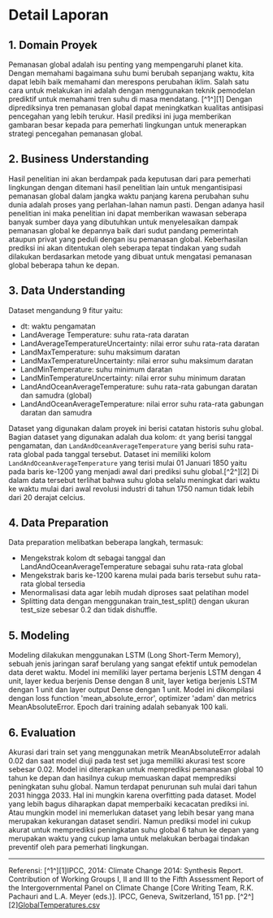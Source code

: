 # Detail Laporan

## 1. Domain Proyek

Pemanasan global adalah isu penting yang mempengaruhi planet kita. Dengan memahami bagaimana suhu bumi berubah sepanjang waktu, kita dapat lebih baik memahami dan merespons perubahan iklim. Salah satu cara untuk melakukan ini adalah dengan menggunakan teknik pemodelan prediktif untuk memahami tren suhu di masa mendatang. [^1^][1] 
Dengan diprediksinya tren pemanasan global dapat meningkatkan kualitas antisipasi pencegahan yang lebih terukur. Hasil prediksi ini juga memberikan gambaran besar kepada para pemerhati lingkungan untuk menerapkan strategi pencegahan pemanasan global.

## 2. Business Understanding

Hasil penelitian ini akan berdampak pada keputusan dari para pemerhati lingkungan dengan ditemani hasil penelitian lain untuk mengantisipasi pemanasan global dalam jangka waktu panjang karena perubahan suhu dunia adalah proses yang perlahan-lahan namun pasti.
Dengan adanya hasil penelitian ini maka penelitian ini dapat memberikan wawasan seberapa banyak sumber daya yang dibutuhkan untuk menyelesaikan dampak pemanasan global ke depannya baik dari sudut pandang pemerintah ataupun privat yang peduli dengan isu pemanasan global.
Keberhasilan prediksi ini akan ditentukan oleh seberapa tepat tindakan yang sudah dilakukan berdasarkan metode yang dibuat untuk mengatasi pemanasan global beberapa tahun ke depan.

## 3. Data Understanding

Dataset mengandung 9 fitur yaitu:
- dt: waktu pengamatan
- LandAverage Temperature: suhu rata-rata daratan
- LandAverageTemperatureUncertainty: nilai error suhu rata-rata daratan
- LandMaxTemperature: suhu maksimum daratan
- LandMaxTemperatureUncertainty: nilai error suhu maksimum daratan
- LandMinTemperature: suhu minimum daratan
- LandMinTemperatureUncertainty: nilai error suhu minimum daratan
- LandAndOceanAverageTemperature: suhu rata-rata gabungan daratan dan samudra (global)
- LandAndOceanAverageTemperature: nilai error suhu rata-rata gabungan daratan dan samudra

Dataset yang digunakan dalam proyek ini berisi catatan historis suhu global. Bagian dataset yang digunakan adalah dua kolom: `dt` yang berisi tanggal pengamatan, dan `LandAndOceanAverageTemperature` yang berisi suhu rata-rata global pada tanggal tersebut. Dataset ini memiliki kolom `LandAndOceanAverageTemperature` yang terisi mulai 01 Januari 1850 yaitu pada baris ke-1200 yang menjadi awal dari prediksi suhu global.[^2^][2]
Di dalam data tersebut terlihat bahwa suhu globa selalu meningkat dari waktu ke waktu mulai dari awal revolusi industri di tahun 1750 namun tidak lebih dari 20 derajat celcius.

## 4. Data Preparation

Data preparation melibatkan beberapa langkah, termasuk:

- Mengekstrak kolom dt sebagai tanggal dan LandAndOceanAverageTemperature sebagai suhu rata-rata global
- Mengekstrak baris ke-1200 karena mulai pada baris tersebut suhu rata-rata global tersedia
- Menormalisasi data agar lebih mudah diproses saat pelatihan model
- Splitting data dengan menggunakan train_test_split() dengan ukuran test_size sebesar 0.2 dan tidak dishuffle.
## 5. Modeling

Modeling dilakukan menggunakan LSTM (Long Short-Term Memory), sebuah jenis jaringan saraf berulang yang sangat efektif untuk pemodelan data deret waktu. Model ini memiliki layer pertama berjenis LSTM dengan 4 unit, layer kedua berjenis Dense dengan 8 unit, layer ketiga berjenis LSTM dengan 1 unit dan layer output Dense dengan 1 unit. Model ini dikompilasi dengan loss function 'mean_absolute_error', optimizer 'adam' dan metrics MeanAbsoluteError. Epoch dari training adalah sebanyak 100 kali.

## 6. Evaluation

Akurasi dari train set yang menggunakan metrik MeanAbsoluteError adalah 0.02 dan saat model diuji pada test set juga memiliki akurasi test score sebesar 0.02.
Model ini diterapkan untuk memprediksi pemanasan global 10 tahun ke depan dan hasilnya cukup memuaskan dapat memprediksi peningkatan suhu global. Namun terdapat penurunan suh mulai dari tahun 2031 hingga 2033.
Hal ini mungkin karena overfitting pada dataset. Model yang lebih bagus diharapkan dapat memperbaiki kecacatan prediksi ini. Atau mungkin model ini memerlukan dataset yang lebih besar yang mana merupakan kekurangan dataset sendiri.
Namun prediksi model ini cukup akurat untuk memprediksi peningkatan suhu global 6 tahun ke depan yang merupakan waktu yang cukup lama untuk melakukan berbagai tindakan preventif oleh para pemerhati lingkungan.

---

Referensi:
[^1^][1]IPCC, 2014: Climate Change 2014: Synthesis Report. Contribution of Working Groups I, II and III to the Fifth Assessment Report of the Intergovernmental Panel on Climate Change [Core Writing Team, R.K. Pachauri and L.A. Meyer (eds.)]. IPCC, Geneva, Switzerland, 151 pp.
[^2^][2][GlobalTemperatures.csv](https://www.kaggle.com/datasets/berkeleyearth/climate-change-earth-surface-temperature-data)